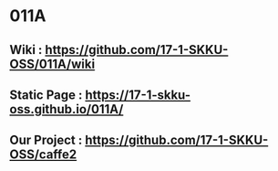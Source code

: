# 011A

## Wiki        : https://github.com/17-1-SKKU-OSS/011A/wiki
## Static Page : https://17-1-skku-oss.github.io/011A/
## Our Project : https://github.com/17-1-SKKU-OSS/caffe2
